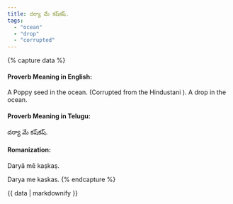 ```yaml
---
title: దర్యా మే కష్‌కష్.
tags:
  - "ocean"
  - "drop"
  - "corrupted"
---
```


{% capture data %}
#### Proverb Meaning in English:
A Poppy seed in the ocean.
(Corrupted from the Hindustani ).
A drop in the ocean.

#### Proverb Meaning in Telugu:
దర్యా మే కష్‌కష్.

#### Romanization:
Daryā mē kaṣ‌kaṣ.

Darya me kaskas.
{% endcapture %}

{{ data | markdownify }}

